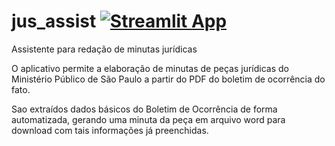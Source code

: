 # jus_assist [![Streamlit App](https://static.streamlit.io/badges/streamlit_badge_black_white.svg)](https://share.streamlit.io/yourGitHubName/yourRepo/yourApp/)

Assistente para redação de minutas jurídicas

 O aplicativo permite a elaboração de minutas de peças jurídicas do Ministério Público de São Paulo a partir do PDF do boletim de ocorrência do fato. 

 Sao extraídos dados básicos do Boletim de Ocorrência de forma automatizada, gerando uma minuta da peça em arquivo word para download com tais informações já preenchidas.


 
